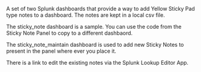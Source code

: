 A set of two Splunk dashboards that provide a way to add Yellow Sticky Pad type notes to a dashboard.  The notes are kept in a local csv file.

The sticky_note dashboard is a sample.  You can use the code from the Sticky Note Panel to copy to a different dashbaord.

The sticky_note_maintain dashboard is used to add new Sticky Notes to present in the panel where ever you place it.

There is a link to edit the existing notes via the Splunk Lookup Editor App.  
